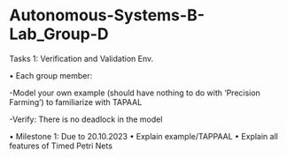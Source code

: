 # Autonomous-Systems-B-Lab_Group-D

Tasks 1: Verification and Validation Env.

• Each group member:

-Model your own example (should have nothing to do with ‘Precision Farming’) to familiarize with TAPAAL

-Verify: There is no deadlock in the model

• Milestone 1: Due to 20.10.2023
• Explain example/TAPPAAL
• Explain all features of Timed Petri Nets

